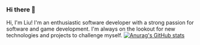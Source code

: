 ### Hi there 👋
Hi, I'm Liu! I'm an enthusiastic software developer with a strong passion for software and game development. I'm always on the lookout for new technologies and projects to challenge myself.
[![Anurag's GitHub stats](https://github-readme-stats.vercel.app/api?username=Lzm03)](https://github.com/anuraghazra/github-readme-stats)

